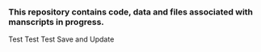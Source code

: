 ### This repository contains code, data and files associated with manscripts in progress.
Test Test Test
Save and Update
